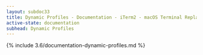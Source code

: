 ```yaml
---
layout: subdoc33
title: Dynamic Profiles - Documentation - iTerm2 - macOS Terminal Replacement
active-state: documentation
subhead: Dynamic Profiles
---
```

{% include 3.6/documentation-dynamic-profiles.md %}

